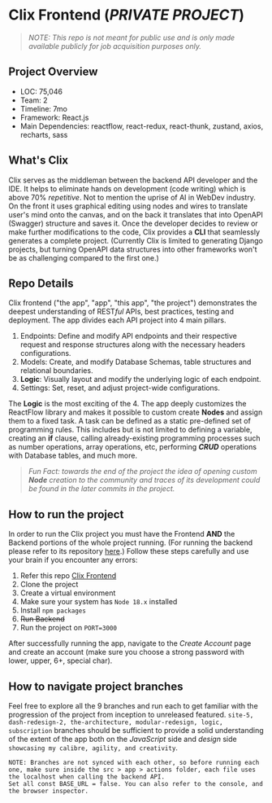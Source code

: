# Clix Frontend (_PRIVATE PROJECT_)

> _NOTE: This repo is not meant for public use and is only made available publicly for job acquisition purposes only._

**Project Overview**
---
- LOC: 75,046
- Team: 2
- Timeline: 7mo
- Framework: React.js
- Main Dependencies: reactflow, react-redux, react-thunk, zustand, axios, recharts, sass

**What's Clix**
---
Clix serves as the middleman between the backend API developer and the IDE. It helps to eliminate hands on development (code writing) which is above 70% _repetitive_. Not to mention the uprise of AI in WebDev industry. On the front it uses graphical editing using nodes and wires to translate user's mind onto the canvas, and on the back it translates that into OpenAPI (Swagger) structure and saves it. Once the developer decides to review or make further modifications to the code, Clix provides a __CLI__ that seamlessly generates a complete project. (Currently Clix is limited to generating Django projects, but turning OpenAPI data structures into other frameworks won't be as challenging compared to the first one.)


**Repo Details**
---
Clix frontend ("the app", "app", "this app", "the project") demonstrates the deepest understanding of REST*ful* APIs, best practices, testing and deployment. The app divides each API project into 4 main pillars.
1. Endpoints: Define and modify API endpoints and their respective request and response structures along with the necessary headers configurations. 
2. Models: Create, and modify Database Schemas, table structures and relational boundaries. 
3. __**Logic**__: Visually layout and modify the underlying logic of each endpoint. 
4. Settings: Set, reset, and adjust project-wide configurations. 

The __**Logic**__ is the most exciting of the 4. The app deeply customizes the ReactFlow library and makes it possible to custom create **Nodes** and assign them to a fixed task. A task can be defined as a static pre-defined set of programming rules. This includes but is not limited to defining a variable, creating an __if__ clause, calling already-existing programming processes such as number operations, array operations, etc, performing _**CRUD**_ operations with Database tables, and much more. 

> _Fun Fact: towards the end of the project the idea of opening custom **Node** creation to the community and traces of its development could be found in the later commits in the project._


**How to run the project**
---
In order to run the Clix project you must have the Frontend __AND__ the Backend portions of the whole project running. (For running the backend please refer to its repository [here](https://github.com/sir-eris/backend).)
Follow these steps carefully and use your brain if you encounter any errors:
1. Refer this repo [Clix Frontend](https://github.com/sir-eris/frontend)
2. Clone the project
3. Create a virtual environment
4. Make sure your system has ```Node 18.x``` installed
5. Install ```npm packages```
6. ~~Run Backend~~
7. Run the project on ```PORT=3000```

After successfully running the app, navigate to the _Create Account_ page and create an account (make sure you choose a strong password with lower, upper, 6+, special char).

**How to navigate project branches**
---
Feel free to explore all the 9 branches and run each to get familiar with the progression of the project from inception to unreleased featured. ```site-5, dash-redesign-2, the-architecture, modular-redesign, logic, subscription``` branches should be sufficient to provide a solid understanding of the extent of the app both on the _JavaScript_ side and _design_ side ```showcasing my calibre, agility, and creativity```. 

```
NOTE: Branches are not synced with each other, so before running each one, make sure inside the src > app > actions folder, each file uses the localhost when calling the backend API.
Set all const BASE_URL = false. You can also refer to the console, and the browser inspector. 
